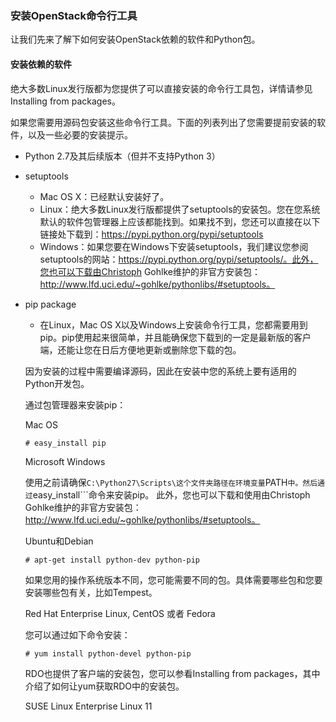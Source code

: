 ### 安装OpenStack命令行工具

让我们先来了解下如何安装OpenStack依赖的软件和Python包。

#### 安装依赖的软件

绝大多数Linux发行版都为您提供了可以直接安装的命令行工具包，详情请参见Installing from packages。

如果您需要用源码包安装这些命令行工具。下面的列表列出了您需要提前安装的软件，以及一些必要的安装提示。

- Python 2.7及其后续版本（但并不支持Python 3）
- setuptools
	- Mac OS X：已经默认安装好了。
	- Linux：绝大多数Linux发行版都提供了setuptools的安装包。您在您系统默认的软件包管理器上应该都能找到。如果找不到，您还可以直接在以下链接处下载到：https://pypi.python.org/pypi/setuptools
	- Windows：如果您要在Windows下安装setuptools，我们建议您参阅setuptools的网站：https://pypi.python.org/pypi/setuptools/。此外，您也可以下载由Christoph Gohlke维护的非官方安装包：http://www.lfd.uci.edu/~gohlke/pythonlibs/#setuptools。
- pip package
	- 在Linux，Mac OS X以及Windows上安装命令行工具，您都需要用到pip。pip使用起来很简单，并且能确保您下载到的一定是最新版的客户端，还能让您在日后方便地更新或删除您下载的包。	

	因为安装的过程中需要编译源码，因此在安装中您的系统上要有适用的Python开发包。

	通过包管理器来安装pip：

	Mac OS

	```
	# easy_install pip
	```

	Microsoft Windows

	使用之前请确保```C:\Python27\Scripts\这个文件夹路径在环境变量```PATH```中。然后通过```easy_install```命令来安装pip。
	此外，您也可以下载和使用由Christoph Gohlke维护的非官方安装包：http://www.lfd.uci.edu/~gohlke/pythonlibs/#setuptools。

	Ubuntu和Debian

	```
	# apt-get install python-dev python-pip
	```
	如果您用的操作系统版本不同，您可能需要不同的包。具体需要哪些包和您要安装哪些包有关，比如Tempest。

	Red Hat Enterprise Linux, CentOS 或者 Fedora

	您可以通过如下命令安装：

	```
	# yum install python-devel python-pip
	```

	RDO也提供了客户端的安装包，您可以参看Installing from packages，其中介绍了如何让yum获取RDO中的安装包。

	SUSE Linux Enterprise Linux 11

	